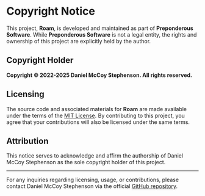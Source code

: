 # Copyright Notice

This project, **Roam**, is developed and maintained as part of **Preponderous Software**. While **Preponderous Software** is not a legal entity, the rights and ownership of this project are explicitly held by the author.

## Copyright Holder

**Copyright © 2022-2025 Daniel McCoy Stephenson. All rights reserved.**

## Licensing

The source code and associated materials for **Roam** are made available under the terms of the [MIT License](LICENSE). By contributing to this project, you agree that your contributions will also be licensed under the same terms.

## Attribution

This notice serves to acknowledge and affirm the authorship of Daniel McCoy Stephenson as the sole copyright holder of this project.

---

For any inquiries regarding licensing, usage, or contributions, please contact Daniel McCoy Stephenson via the official [GitHub repository](https://github.com/Preponderous-Software/Roam).
